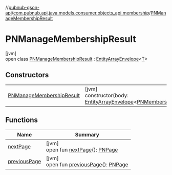 //[pubnub-gson-api](../../../index.md)/[com.pubnub.api.java.models.consumer.objects_api.membership](../index.md)/[PNManageMembershipResult](index.md)

# PNManageMembershipResult

[jvm]\
open class [PNManageMembershipResult](index.md) : [EntityArrayEnvelope](../../com.pubnub.api.java.models.consumer.objects_api/-entity-array-envelope/index.md)&lt;[T](../../com.pubnub.api.java.models.consumer.objects_api/-entity-array-envelope/index.md)&gt;

## Constructors

| | |
|---|---|
| [PNManageMembershipResult](-p-n-manage-membership-result.md) | [jvm]<br>constructor(body: [EntityArrayEnvelope](../../com.pubnub.api.java.models.consumer.objects_api/-entity-array-envelope/index.md)&lt;[PNMembership](../-p-n-membership/index.md)&gt;) |

## Functions

| Name | Summary |
|---|---|
| [nextPage](../../com.pubnub.api.java.models.consumer.objects_api/-entity-array-envelope/next-page.md) | [jvm]<br>open fun [nextPage](../../com.pubnub.api.java.models.consumer.objects_api/-entity-array-envelope/next-page.md)(): [PNPage](../../../../../pubnub-kotlin/pubnub-kotlin-core-api/pubnub-kotlin-core-api/com.pubnub.api.models.consumer.objects/-p-n-page/index.md) |
| [previousPage](../../com.pubnub.api.java.models.consumer.objects_api/-entity-array-envelope/previous-page.md) | [jvm]<br>open fun [previousPage](../../com.pubnub.api.java.models.consumer.objects_api/-entity-array-envelope/previous-page.md)(): [PNPage](../../../../../pubnub-kotlin/pubnub-kotlin-core-api/pubnub-kotlin-core-api/com.pubnub.api.models.consumer.objects/-p-n-page/index.md) |
